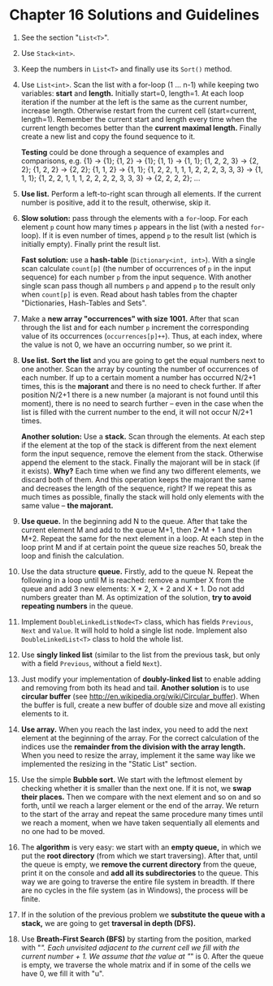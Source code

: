 # Chapter 16 Solutions and Guidelines

1. See the section "`List<T>`".
2. Use `Stack<int>`.
3. Keep the numbers in `List<T>` and finally use its `Sort()` method.
4. Use `List<int>`. Scan the list with a for-loop (1 ... n-1) while keeping two variables: **start** and **length.** Initially start=0, length=1. At each loop iteration if the number at the left is the same as the current number, increase length. Otherwise restart from the current cell (start=current, length=1). Remember the current start and length every time when the current length becomes better than the **current maximal length.** Finally create a new list and copy the found sequence to it.

    **Testing** could be done through a sequence of examples and comparisons, e.g. {1} -> {1}; {1, 2} -> {1}; {1, 1} -> {1, 1}; {1, 2, 2, 3} -> {2, 2}; {1, 2, 2} -> {2, 2}; {1, 1, 2} -> {1, 1}; {1, 2, 2, 1, 1, 1, 2, 2, 2, 3, 3, 3} -> {1, 1, 1}; {1, 2, 2, 1, 1, 1, 2, 2, 2, 2, 3, 3, 3} -> {2, 2, 2, 2}; ...

5. **Use list.** Perform a left-to-right scan through all elements. If the current number is positive, add it to the result, otherwise, skip it.
6. **Slow solution:** pass through the elements with a `for`-loop. For each element `p` count how many times `p` appears in the list (with a nested `for`-loop). If it is even number of times, append `p` to the result list (which is initially empty). Finally print the result list.

    **Fast solution:** use a **hash-table** (`Dictionary<int, int>`). With a single scan calculate `count[p]` (the number of occurrences of `p` in the input sequence) for each number `p` from the input sequence. With another single scan pass though all numbers `p` and append `p` to the result only when `count[p]` is even. Read about hash tables from the chapter "Dictionaries, Hash-Tables and Sets".

7. Make a **new array "occurrences" with size 1001.** After that scan through the list and for each number `p` increment the corresponding value of its occurrences (`occurrences[p]++`). Thus, at each index, where the value is not 0, we have an occurring number, so we print it.
8. **Use list.** **Sort the list** and you are going to get the equal numbers next to one another. Scan the array by counting the number of occurrences of each number. If up to a certain moment a number has occurred N/2+1 times, this is the **majorant** and there is no need to check further. If after position N/2+1 there is a new number (a majorant is not found until this moment), there is no need to search further – even in the case when the list is filled with the current number to the end, it will not occur N/2+1 times.

    **Another solution:** Use a **stack.** Scan through the elements. At each step if the element at the top of the stack is different from the next element form the input sequence, remove the element from the stack. Otherwise append the element to the stack. Finally the majorant will be in stack (if it exists). **Why?** Each time when we find any two different elements, we discard both of them. And this operation keeps the majorant the same and decreases the length of the sequence, right? If we repeat this as much times as possible, finally the stack will hold only elements with the same value – **the majorant.**

9. **Use queue.** In the beginning add N to the queue. After that take the current element M and add to the queue M+1, then 2*M + 1 and then M+2. Repeat the same for the next element in a loop. At each step in the loop print M and if at certain point the queue size reaches 50, break the loop and finish the calculation.
10. Use the data structure **queue.** Firstly, add to the queue N. Repeat the following in a loop until M is reached: remove a number X from the queue and add 3 new elements: X * 2, X + 2 and X + 1. Do not add numbers greater than M. As optimization of the solution, **try to avoid repeating numbers** in the queue.
11. Implement `DoubleLinkedListNode<T>` class, which has fields `Previous`, `Next` and `Value`. It will hold to hold a single list node. Implement also `DoubleLinkedList<T>` class to hold the whole list.
12. Use **singly linked list** (similar to the list from the previous task, but only with a field `Previous`, without a field `Next`).
13. Just modify your implementation of **doubly-linked list** to enable adding and removing from both its head and tail. **Another solution** is to use **circular buffer** (see http://en.wikipedia.org/wiki/Circular_buffer). When the buffer is full, create a new buffer of double size and move all existing elements to it.
14. **Use array.** When you reach the last index, you need to add the next element at the beginning of the array. For the correct calculation of the indices use the **remainder from the division with the array length.** When you need to resize the array, implement it the same way like we implemented the resizing in the "Static List" section. 
15. Use the simple **Bubble sort.** We start with the leftmost element by checking whether it is smaller than the next one. If it is not, we **swap their places.** Then we compare with the next element and so on and so forth, until we reach a larger element or the end of the array. We return to the start of the array and repeat the same procedure many times until we reach a moment, when we have taken sequentially all elements and no one had to be moved.
16. The **algorithm** is very easy: we start with an **empty queue,** in which we put the **root directory** (from which we start traversing). After that, until the queue is empty, we **remove the current directory** from the queue, print it on the console and **add all its subdirectories** to the queue. This way we are going to traverse the entire file system in breadth. If there are no cycles in the file system (as in Windows), the process will be finite.
17. If in the solution of the previous problem we **substitute the queue with a stack,** we are going to get **traversal in depth (DFS).**
18. Use **Breath-First Search (BFS)** by starting from the position, marked with "*". Each unvisited adjacent to the current cell we fill with the current number + 1. We assume that the value at "*" is 0. After the queue is empty, we traverse the whole matrix and if in some of the cells we have 0, we fill it with "u".
